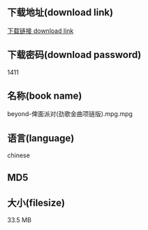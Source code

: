 ## 下载地址(download link)
[下载链接 download link](https://tutu365.netlify.app/?s=beyond-%E4%BF%BE%E9%9D%A2%E6%B4%BE%E5%AF%B9%28%E5%8A%B2%E6%AD%8C%E9%87%91%E6%9B%B2%E9%A1%B9%E9%93%BE%E7%89%88%29.mpg)

## 下载密码(download password)
1411

## 名称(book name)
beyond-俾面派对(劲歌金曲项链版).mpg.mpg

## 语言(language)
chinese

## MD5


## 大小(filesize)
33.5 MB
